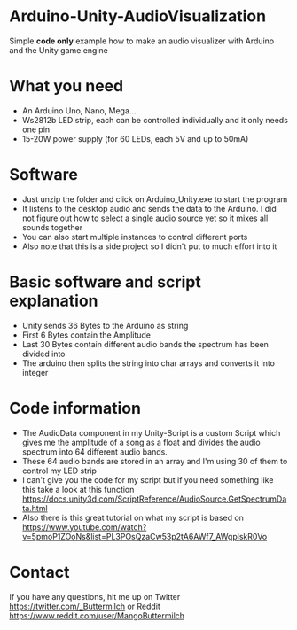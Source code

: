 # Arduino-Unity-AudioVisualization
Simple **code only** example how to make an audio visualizer with Arduino and the Unity game engine

# What you need
* An Arduino Uno, Nano, Mega...
* Ws2812b LED strip, each can be controlled individually and it only needs one pin
* 15-20W power supply (for 60 LEDs, each 5V and up to 50mA)

# Software
* Just unzip the folder and click on Arduino_Unity.exe to start the program
* It listens to the desktop audio and sends the data to the Arduino. I did not figure out how to select a single audio source yet so it mixes all sounds together
* You can also start multiple instances to control different ports
* Also note that this is a side project so I didn't put to much effort into it

# Basic software and script explanation
* Unity sends 36 Bytes to the Arduino as string
* First 6 Bytes contain the Amplitude
* Last 30 Bytes contain different audio bands the spectrum has been divided into
* The arduino then splits the string into char arrays and converts it into integer

# Code information
* The AudioData component in my Unity-Script is a custom Script which gives me the amplitude of a song as a float and divides the audio spectrum into 64 different audio bands.
* These 64 audio bands are stored in an array and I'm using 30 of them to control my LED strip
* I can't give you the code for my script but if you need something like this take a look at this function https://docs.unity3d.com/ScriptReference/AudioSource.GetSpectrumData.html
* Also there is this great tutorial on what my script is based on https://www.youtube.com/watch?v=5pmoP1ZOoNs&list=PL3POsQzaCw53p2tA6AWf7_AWgplskR0Vo

# Contact
If you have any questions, hit me up on Twitter https://twitter.com/_Buttermilch or Reddit https://www.reddit.com/user/MangoButtermilch
